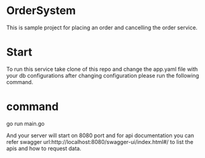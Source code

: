 # OrderSystem
This is sample project for placing an order and cancelling the order service.

# Start
To run this service take clone of this repo and change the app.yaml file with your db configurations 
after changing configuration please run the following command.

# command
go run main.go

And your server will start on 8080 port and for api documentation you can refer swagger url:http://localhost:8080/swagger-ui/index.html#/ to list the apis and how to request data.
